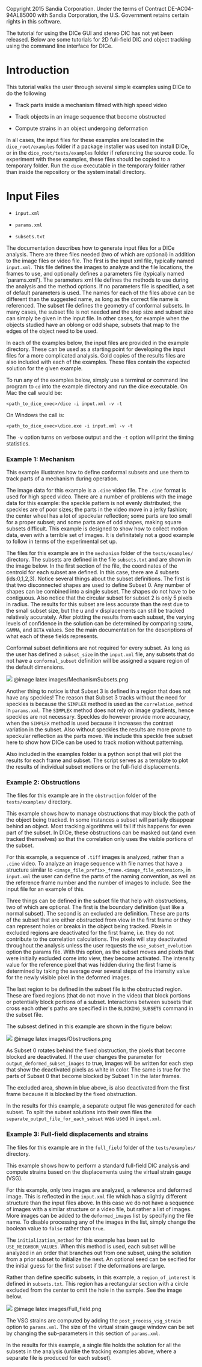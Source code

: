 Copyright 2015 Sandia Corporation.  Under the terms of Contract DE-AC04-94AL85000 with Sandia Corporation,
the U.S. Government retains certain rights in this software.

The tutorial for using the DICe GUI and stereo DIC has not yet been released. Below are some tutorials for 2D full-field DIC and object tracking using the command line interface for DICe.

Introduction
============

This tutorial walks the user through several simple examples using DICe to do the following

- Track parts inside a mechanism filmed with high speed video

- Track objects in an image sequence that become obstructed

- Compute strains in an object undergoing deformation

In all cases, the input files for these examples are located in the `dice_root/examples` folder if a package installer was used ton install DICe, or in the `dice_root/tests/examples` folder if referencing the source code. To experiment with these examples, these files should be copied to a temporary folder. Run the `dice` executable in the temporary folder rather than inside the repository or the system install directory.

Input Files
===========

- `input.xml`

- `params.xml`

- `subsets.txt`

The documentation describes how to generate input files for a DICe analysis. There are three files needed (two of which are optional) in addition to the image files or video file. The first is the input xml file, typically named `input.xml`. This file defines the images to analyze and the file locations, the frames to use, and optionally defines a parameters file (typically named `params.xml'). The parameters xml file defines the methods to use during the analysis and the method options. If no parameters file is specified, a set of default parameters is used. The names for each of the files above can be different than the suggested name, as long as the correct file name is referenced. The subset file defines the geometry of conformal subsets. In many cases, the subset file is not needed and the step size and subset size can simply be given in the input file. In other cases, for example when the objects studied have an oblong or odd shape, subsets that map to the edges of the object need to be used.

In each of the examples below, the input files are provided in the example directory. These can be used as a starting point for developing the input files for a more complicated analysis. Gold copies of the results files are also included with each of the examples. These files contain the expected solution for the given example.

To run any of the examples below, simply use a terminal or command line program to `cd` into the example directory and run the dice executable. On Mac the call would be:

    <path_to_dice_exec>/dice -i input.xml -v -t

On Windows the call is:

    <path_to_dice_exec>\dice.exe -i input.xml -v -t

The `-v` option turns on verbose output and the `-t` option will print the timing statistics.

### Example 1: Mechanism

This example illustrates how to define conformal subsets and use them to track parts of a mechanism during operation.

The image data for this example is a `.cine` video file. The `.cine` format is used for high speed video. There are a number of problems with the image data for this example: the speckle pattern is not evenly distributed; the speckles are of poor sizes; the parts in the video move in a jerky fashion; the center wheel has a lot of speckular reflection; some parts are too small for a proper subset; and some parts are of odd shapes, making square subsets difficult. This example is designed to show how to collect motion data, even with a terrible set of images. It is definitately not a good example to follow in terms of the experimental set up.

The files for this example are in the `mechanism` folder of the `tests/examples/` directory. The subsets are defined in the file `subsets.txt` and are shown in the image below. In the first section of the file, the coordinates of the centroid for each subset are defined. In this case, there are 4 subsets (ids:0,1,2,3). Notice several things about the subset definitions. The first is that two disconnected shapes are used to define Subset 0. Any number of shapes can be combined into a single subset. The shapes do not have to be contiguous. Also notice that the circular subset for subset 2 is only 5 pixels in radius. The results for this subset are less accurate than the rest due to the small subset size, but the u and v displacements can still be tracked relatively accurately. After plotting the results from each subset, the varying levels of confidence in the solution can be determined by comparing `SIGMA`, `GAMMA`, and `BETA` values. See the main documentation for the descriptions of what each of these fields represents.

Conformal subset definitions are not required for every subset. As long as the user has defined a `subset_size` in the `input.xml` file, any subsets that do not have a `conformal_subset` definition will be assigned a square region of the default dimensions.

![](images/MechanismSubsets.png)
@image latex images/MechanismSubsets.png

Another thing to notice is that Subset 3 is defined in a region that does not have any speckles! The reason that Subset 3 tracks without the need for speckles is because the `SIMPLEX` method is used as the `correlation_method` in `params.xml`. The `SIMPLEX` method does not rely on image gradients, hence speckles are not necessary. Speckles do however provide more accuracy, when the `SIMPLEX` method is used because it increases the contrast variation in the subset. Also without speckles the results are more prone to speckular reflection as the parts move. We include this speckle free subset here to show how DICe can be used to track motion without patterning.

Also included in the examples folder is a python script that will plot the results for each frame and subset. The script serves as a template to plot the results of individual subset motions or the full-field displacements.

### Example 2: Obstructions

The files for this example are in the `obstruction` folder of the `tests/examples/` directory.

This example shows how to manage obstructions that may block the path of the object being tracked. In some instances a subset will partially disappear behind an object. Most tracking algorithms will fail if this happens for even part of the subset. In DICe, these obstructions can be masked out (and even tracked themselves) so that the correlation only uses the visible portions of the subset.

For this example, a sequence of `.tiff` images is analyzed, rather than a `.cine` video. To analyze an image sequence with file names that have a structure similar to `<image_file_prefix>_frame.<image_file_extension>`, in `input.xml` the user can define the parts of the naming convention, as well as the reference frame number and the number of images to include. See the input file for an example of this.

Three things can be defined in the subset file that help with obstructions, two of which are optional. The first is the boundary definition (just like a normal subset). The second is an excluded are definition. These are parts of the subset that are either obstructed from view in the first frame or they can represent holes or breaks in the object being tracked. Pixels in excluded regions are deactivated for the first frame, i.e. they do not contribute to the correlation calculations. The pixels will stay deactivated throughout the analysis unless the user requests the `use_subset_evolution` option the params file. With this option, as the subset moves and pixels that were initially excluded come into view, they become activated. The intensity value for the reference pixel that was hidden during the first frame is determined by taking the average over several steps of the intensity value for the newly visible pixel in the deformed images.

The last region to be defined in the subset file is the obstructed region. These are fixed regions (that do not move in the video) that block portions or potentially block portions of a subset. Interactions between subsets that cross each other's paths are specified in the `BLOCKING_SUBSETS` command in the subset file.

The subsest defined in this example are shown in the figure below:

![](images/Obstructions.png)
@image latex images/Obstructions.png

As Subset 0 rotates behind the fixed obstruction, the pixels that become blocked are deactivated. If the user changes the parameter for `output_deformed_subset_images` to true, images will be written for each step that show the deactivated pixels as white in color. The same is true for the parts of Subset 0 that become blocked by Subset 1 in the later frames.

The excluded area, shown in blue above, is also deactivated from the first frame because it is blocked by the fixed obstruction.

In the results for this example, a separate output file was generated for each subset. To split the subset solutions into their own files the `separate_output_file_for_each_subset` was used in `input.xml`.

### Example 3: Full-field displacements and strains

The files for this example are in the `full_field` folder of the `tests/examples/` directory.

This example shows how to perform a standard full-field DIC analysis and compute strains based on the displacements using the virtual strain gauge (VSG).

For this example, only two images are analyzed, a reference and deformed image. This is reflected in the `input.xml` file which has a slightly different structure than the input files above. In this case we do not have a sequence of images with a similar structure or a video file, but rather a list of images. More images can be added to the `deformed_images` list by specifying the file name. To disable processing any of the images in the list, simply change the boolean value to `false` rather than `true`.

The `initialization_method` for this example has been set to `USE_NEIGHBOR_VALUES`. When this method is used, each subset will be analyzed in an order that branches out from one subset, using the solution from a prior subset to initialize the next. An optional seed can be secified for the initial guess for the first subset if the deformations are large.

Rather than define specific subsets, in this example, a `region_of_interest` is defined in `subsets.txt`. This region has a rectangular section with a circle excluded from the center to omit the hole in the sample. See the image below.

![](images/Full_field.png)
@image latex images/Full_field.png

The VSG strains are computed by adding the `post_process_vsg_strain` option to `params.xml`. The size of the virtual strain gauge window can be set by changing the sub-parameters in this section of `params.xml`.

In the results for this example, a single file holds the solution for all the subsets in the analysis (unlike the tracking examples above, where a separate file is produced for each subset).